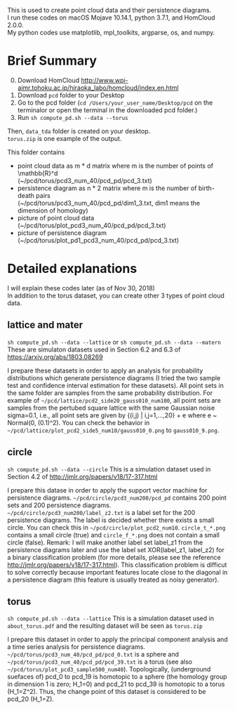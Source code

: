 This is used to create point cloud data and their persistence diagrams.<br>
I run these codes on macOS Mojave 10.14.1, python 3.7.1, and HomCloud 2.0.0.<br>
My python codes use matplotlib, mpl_toolkits, argparse, os, and numpy.

# Brief Summary
0. Download HomCloud http://www.wpi-aimr.tohoku.ac.jp/hiraoka_labo/homcloud/index.en.html
1. Download `pcd` folder to your Desktop
2. Go to the pcd folder
   (`cd /Users/your_user_name/Desktop/pcd` on the terminalor or open the terminal in the downloaded pcd folder.)
3. Run `sh compute_pd.sh --data --torus`

Then, `data_tda` folder is created on your desktop.<br>
`torus.zip` is one example of the output.

This folder contains 
- point cloud data as m * d matrix where m is the number of points of \mathbb{R}^d<br>
  (~/pcd/torus/pcd3_num_40/pcd_pd/pcd_3.txt)
- persistence diagram as n * 2 matrix where m is the number of birth-death pairs<br>
  (~/pcd/torus/pcd3_num_40/pcd_pd/dim1_3.txt, dim1 means the dimension of homology)
- picture of point cloud data<br>
  (~/pcd/torus/plot_pcd3_num_40/pcd_pd/pcd_3.txt)
- picture of persistence diagram<br>
  (~/pcd/torus/plot_pd1_pcd3_num_40/pcd_pd/pcd_3.txt)

# Detailed explanations
I will explain these codes later (as of Nov 30, 2018)<br>
In addition to the torus dataset, you can create other 3 types of point cloud data.

## lattice and mater
`sh compute_pd.sh --data --lattice` or `sh compute_pd.sh --data --matern`<br>
These are simulaton datasets used in Section 6.2 and 6.3 of https://arxiv.org/abs/1803.08269

I prepare these datasets in order to apply an analysis for probability distributions which generate persistence diagrams (I  tried the two sample test and confidence interval estimation for these datasets).
All point sets in the same folder are samples from the same probability distribution.
For example of `~/pcd/lattice/pcd2_side20_gauss010_num100`, all point sets are samples from the pertubed square lattice with the same Gaussian noise sigma=0.1, i.e., all point sets are given by {(i,j) | i,j=1,...,20} + e where e ~ Normal(0, (0.1)^2). 
You can check the behavior in `~/pcd/lattice/plot_pcd2_side5_num10/gauss010_0.png` to `gauss010_9.png`.

## circle
`sh compute_pd.sh --data --circle`
This is a simulation dataset used in Section 4.2 of http://jmlr.org/papers/v18/17-317.html

I prepare this datase in order to apply the support vector machine for persistence diagrams.
`~/pcd/circle/pcd3_num200/pcd_pd` contains 200 point sets and 200 persistence diagrams.
`~/pcd/circle/pcd3_num200/label_z2.txt` is a label set for the 200 persistence diagrams.
The label is decided whether there exists a small circle. 
You can check this in `~/pcd/circle/plot_pcd2_num10`.
`circle_t_*.png` contains a small circle (true) and `circle_f_*.png` does not contain a small circle (false).
Remark: I will make another label set label_z1 from the persistence diagrams later and use the label set XOR(label_z1, label_z2) for a binary classification problem (for more details, please see the reference http://jmlr.org/papers/v18/17-317.html).
This classification problem is difficut to solve correctly because important features locate close to the diagonal in a persistence diagram (this feature is usually treated as noisy generator).

## torus
`sh compute_pd.sh --data --lattice`
This is a simulation dataset used in `about_torus.pdf` and the resulting dataset will be seen as `torus.zip`

I prepare this dataset in order to apply the principal component analysis and a time series analysis for persistence diagrams.
`~/pcd/torus/pcd3_num_40/pcd_pd/pcd_0.txt` is a sphere and `~/pcd/torus/pcd3_num_40/pcd_pd/pcd_39.txt` is a torus (see also `~/pcd/torus/plot_pcd3_sample500_num40`).
Topologically, (underground suefaces of) pcd_0 to pcd_19 is homotopic to a sphere (the homology group in dimension 1 is zero; H_1=0) and pcd_21 to pcd_39 is homotopic to a torus (H_1=Z^2).
Thus, the change point of this dataset is considered to be pcd_20 (H_1=Z).

